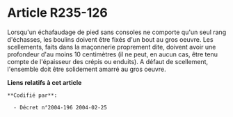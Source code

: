 # Article R235-126

Lorsqu'un échafaudage de pied sans consoles ne comporte qu'un seul rang d'échasses, les boulins doivent être fixés d'un bout
au gros oeuvre. Les scellements, faits dans la maçonnerie proprement dite, doivent avoir une profondeur d'au moins 10
centimètres (il ne peut, en aucun cas, être tenu compte de l'épaisseur des crépis ou enduits). A défaut de scellement,
l'ensemble doit être solidement amarré au gros oeuvre.

**Liens relatifs à cet article**

	**Codifié par**:

	  - Décret n°2004-196 2004-02-25
